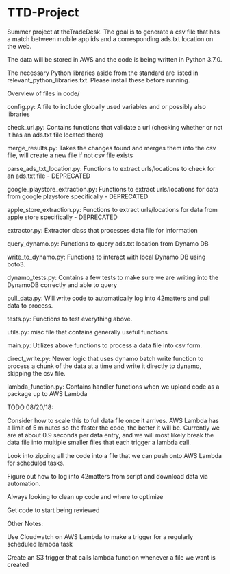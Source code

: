 # TTD-Project
Summer project at theTradeDesk. The goal is to generate a csv file that has a match between mobile app ids and a corresponding ads.txt location on the web.


The data will be stored in AWS and the code is being written in Python 3.7.0.


The necessary Python libraries aside from the standard are listed in relevant_python_libraries.txt. Please install these before running.


Overview of files in code/


config.py: A file to include globally used variables and or possibly also libraries


check_url.py: Contains functions that validate a url (checking whether or not it has an ads.txt file located there)


merge_results.py: Takes the changes found and merges them into the csv file, will create a new file if not csv file exists


parse_ads_txt_location.py: Functions to extract urls/locations to check for an ads.txt file - DEPRECATED


google_playstore_extraction.py: Functions to extract urls/locations for data from google playstore specifically - DEPRECATED


apple_store_extraction.py: Functions to extract urls/locations for data from apple store specifically - DEPRECATED


extractor.py: Extractor class that processes data file for information


query_dynamo.py: Functions to query ads.txt location from Dynamo DB 


write_to_dynamo.py: Functions to interact with local Dynamo DB using boto3.


dynamo_tests.py: Contains a few tests to make sure we are writing into the DynamoDB correctly and able to query


pull_data.py: Will write code to automatically log into 42matters and pull data to process.


tests.py: Functions to test everything above.


utils.py: misc file that contains generally useful functions 


main.py: Utilizes above functions to process a data file into csv form. 


direct_write.py: Newer logic that uses dynamo batch write function to process a chunk of the data at a time and write it directly to dynamo, skipping the csv file. 


lambda_function.py: Contains handler functions when we upload code as a package up to AWS Lambda



TODO 08/20/18:


Consider how to scale this to full data file once it arrives. AWS Lambda has a limit of 5 minutes so the faster the code, the better it will be. Currently we are at about 0.9 seconds per data entry, and we will most likely break the data file into multiple smaller files that each trigger a lambda call.


Look into zipping all the code into a file that we can push onto AWS Lambda for scheduled tasks.


Figure out how to log into 42matters from script and download data via automation.


Always looking to clean up code and where to optimize


Get code to start being reviewed


Other Notes:


Use Cloudwatch on AWS Lambda to make a trigger for a regularly scheduled lambda task


Create an S3 trigger that calls lambda function whenever a file we want is created




